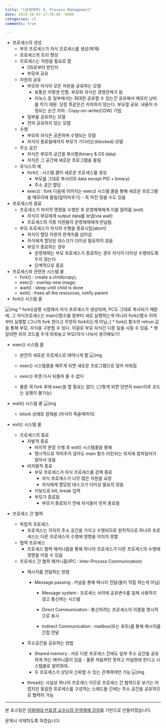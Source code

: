 ```yaml
---
title: "[운영체제] 4. Process Management"
date: 2019-10-03 17:30:00 -0400
categories: CS
comments: true

---
```


* 프로세스의 생성
	* 부모 프로세스가 자식 프로세스를 생성(복제)
	* 프로세스의 트리 형성
	* 프로세스는 자원을 필요로 함
		* OS로부터 받던지
		* 부모와 공유
	* 자원의 공유
		* 부모와 자식이 모든 자원을 공유하는 모델
			* 보통은 이렇겐 안함. 부모와 자식은 경쟁관계가 됨
			* 리눅스 등 일부에서는 최대한 공유할 수 있는건 공유해서 메모리 낭비를 막기 때문. 당장 똑같은건 카피하지 않는다. 부모껄 공유. 내용이 수정되는 순간 카피 : Copy-on-write(COW) 기법
		* 일부를 공유하는 모델
		* 전혀 공유하지 않는 모델
	* 수행
		* 부모와 자식은 공존하며 수행되는 모델
		* 자식이 종료될때까지 부모가 기다리는(blocked) 모델
	* 주소 공간
		* 자식은 부모의 공간을 복사함(binary & OS data)
		* 자식은 그 공간에 새로운 프로그램을 올림
	* 유닉스의 예
		* fork() : 시스템 콜이 새로운 프로세스를 생성
			* 부모를 그대로 복사(OS data except PID + binary)
			* 주소 공간 할당
		* exec() : fork 다음에 이어지는 exec() 시스템 콜을 통해 새로운 프로그램을 메모리에 올림(덮어씌우기) - 꼭 하진 않을 수도 있음
* 프로세스의 종료
	* 프로세스가 마지막 명령을 수행한 후 운영체제에게 이를 알려줌 (exit)
		* 자식이 부모에게 output data를 보냄(via wait)
		* 프로세스의 각종 자원들이 운영체제에게 반납됨
	* 부모 프로세스가 자식의 수행을 종료시킴(abort)
		* 자식이 할당 자원의 한계치를 넘어섬
		* 자식에게 할당된 테스크가 더이상 필요하지 않음
		* 부모가 종료하는 경우
			* 운영체제는 부모 프로세스가 종료하는 경우 자식이 더이상 수행되도록 두지 않는다
			* 단계적으로 종료
 
* 프로세스와 관련한 시스템 콜
	* fork() : create a child(copy);
	* exec() : overlay new image;
	* wait() : sleep until child is done
	* exit() : frees all the resources, notify parent
 
* fork() 시스템 콜

![img](https://github.com/JennyLee4517/jennylee4517.github.io/blob/master/_posts/images/04_01.png?raw=true)
	* fork()실행 시점에서 자식 프로세스가 생성되며, PC도 그대로 복사되기 때문에, 그 자식프로세스는 main()함수를 첨부터 새로 실행하는게 아니라 fork()함수 이하부터 실행함 (그니까 fork 한다고 무한히 fork되는게 아님;;)
	* fork() 함수의 retrun 값을 통해 부모, 자식을 구분할 수 있다. 이걸로 부모 자식간 다른 일을 시킬 수 있음.
	* 헷갈리면 위의 코드를 두개 띄워놓고 부모/자식 나눠서 생각해보기! 

* exec() 시스템 콜
	* 완전히 새로운 프로세스로 태어나게 함
	![img](https://github.com/JennyLee4517/jennylee4517.github.io/blob/master/_posts/images/04_02.png?raw=true)

	* exec() 시스템콜을 해주게 되면 새로운 프로그램으로 덮어 씌워짐 
	* exec() 후엔 다시 되돌아 올 수 없다 
	* 물론 꼭 fork 후에 exec을 할 필요는 없다. (그렇게 되면 당연히 exec이후 코드는 실행이 불가능)


* wait() 시스템 콜
![img](https://github.com/JennyLee4517/jennylee4517.github.io/blob/master/_posts/images/04_03.png?raw=true)
	* block 상태로 잠재움 (자식이 죽을때까지)
 
* exit() 시스템 콜
	* 프로세스의 종료
		* 자발적 종료
			* 마지막 문장 수행 후 exit() 시스템콜을 통해
			* 명시적으로 적어주지 않아도 main 함수 리턴되는 위치에 컴파일러가 알아서 넣음
		* 비자발적 종료
			* 부모 프로세스가 자식 프로세스를 강제 종료
				* 자식 프로세스가 너무 많은 자원을 요청
				* 자식에게 할당된 테스크가 더이상 필요치 않음
			* 키보드로 kill, break 입력
			* 부모가 종료됨
				* 부모가 종료되기 전에 자식들이 먼저 종료됨
 
 
* 프로세스 간 협력
	* 독립적 프로세스
		* 프로게스는 각자의 주소 공간을 가지고 수행되므로 원칙적으로 하나의 프로세스는 다른 프로세스의 수행에 영향을 미치지 못함
	* 협력 프로세스
		* 프로세스 협력 매커니즘을 통해 하나의 프로세스가 다른 프로세스의 수행에 영향을 미칠 수 있음
	* 프로세스 간 협력 매커니즘(IPC : Inter-Process Communication)
		* 메시지를 전달하는 방법
			* Message passing : 커널을 통해 메시지 전달(둘이 직접 하는게 아님)
				* Message system : 프로세스 사이에 공유변수를 일체 사용하지 않고 통신하는 시스템
				* Direct Communication : 통신하려는 프로세스의 이름을 명시적으로 표시

				* Indirect Communication : mailbox(또는 포트)를 통해 메시지를 간접 전달
      
      * 주소공간을 공유하는 방법
        * Shared memory : 서로 다른 프로세스 간에도 일부 주소 공간을 공유하게 하는 매커니즘이 있음 - 물론 처음부턴 못하고 커널한테 한다고 시스템콜로 알려줘야..
        * 두 프로세스가 상당히 신뢰할 수 있는 관계여야만 가능
        ![img](https://github.com/JennyLee4517/jennylee4517.github.io/blob/master/_posts/images/04_04.png?raw=true)		
			
      * thread는 사실상 하나의 프로세스 이므로 프로세스 간 협력으로 보기는 어렵지만 동일한 프로세스를 구성하는 스레드들 간에는 주소 공간을 공유하므로 협력이 가능
 

------

본 포스팅은 [이화여대 반효경 교수님의 운영체제 강의](http://www.kocw.net/home/search/kemView.do?kemId=1046323&ar=pop)를 기반으로 만들어졌습니다.  

문제시 삭제하도록 하겠습니다.  
